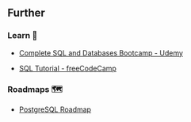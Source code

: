 ## Further

### Learn 🧠

- [Complete SQL and Databases Bootcamp - Udemy](https://www.udemy.com/course/complete-sql-databases-bootcamp-zero-to-mastery/)

- [SQL Tutorial - freeCodeCamp](https://youtube.com/watch?v=HXV3zeQKqGY)

### Roadmaps 🗺

- [PostgreSQL Roadmap](https://roadmap.sh/postgresql-dba)
